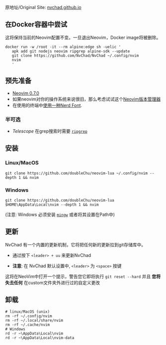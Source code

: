 原地址/Original Site: [nvchad.github.io](https://nvchad.github.io/quickstart/install#pre-requisites)

在Docker容器中尝试
-----------------------------------------------------------------------------

这将保持当前的Neovim配置不变。一旦退出Neovim，Docker image将被删除。

```
docker run -w /root -it --rm alpine:edge sh -uelic '
   apk add git nodejs neovim ripgrep alpine-sdk --update
   git clone https://github.com/NvChad/NvChad ~/.config/nvim
   nvim
   '
```

预先准备
-----------------------------------------------------------

*   [Neovim 0.7.0](https://github.com/neovim/neovim/releases/tag/v0.7.0)
*   如果neovim对你的操作系统来说很旧，那么考虑试试这个[Neovim版本管理器](https://github.com/MordechaiHadad/bob)
*   在使用的终端中[使用一种Nerd Font](https://www.nerdfonts.com/).

### 半可选

*   _Telescope_ 在grep搜索时需要 [`ripgrep`](https://github.com/BurntSushi/ripgrep)

安装
---------------------------------------------

### Linux/MacOS

```shell
git clone https://github.com/doubleChu/neovim-lua ~/.config/nvim --depth 1 && nvim
```

### Windows

```shell
git clone https://github.com/doubleChu/neovim-lua $HOME\AppData\Local\nvim --depth 1 && nvim
```

(注意: Windows 必须安装 [`mingw`](http://mingw-w64.org/doku.php) 或者将其设置在Path中)

更新
-------------------------------------------

NvChad 有一个内置的更新机制，它将把任何新的更新拉到git存储库中。

*   通过按下 `<leader> + uu` 来更新NvChad
    
*   **注意**: 在 NvChad 默认设置中, `<leader>` 为 `<space>` 按键
    

这将在NeoVim中打开一个提示，警告您它即将执行 `git reset --hard` 并且 **您将失去任何** 在custom文件夹外进行过的自定义更改

卸载
-------------------------------------------------

```
# linux/MacOS (unix)
rm -rf ~/.config/nvim
rm -rf ~/.local/share/nvim
rm -rf ~/.cache/nvim
# Windows
rd -r ~\AppData\Local\nvim
rd -r ~\AppData\Local\nvim-data
```
